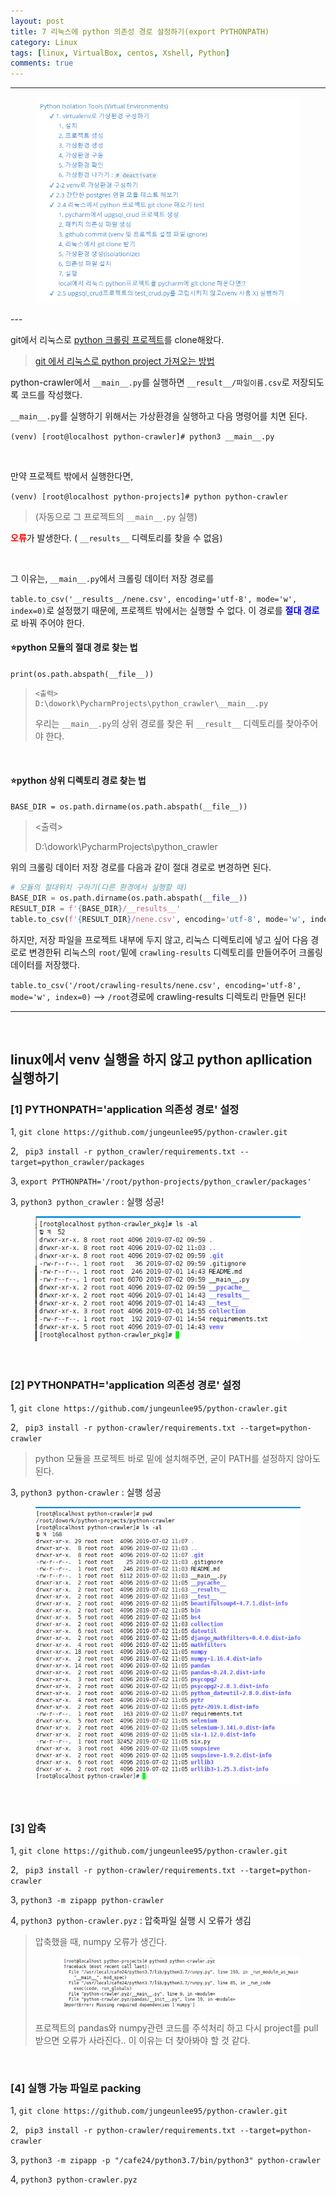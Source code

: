 ```yaml
---
layout: post
title: 7 리눅스에 python 의존성 경로 설정하기(export PYTHONPATH)
category: Linux
tags: [linux, VirtualBox, centos, Xshell, Python]
comments: true
---
```


---

<center>
<figure>
<img src="/assets/post-img/linux/1561970278198.png" alt="views">
<figcaption></figcaption>
</figure>
</center>
---

git에서 리눅스로 [python 크롤링 프로젝트](https://github.com/jungeunlee95/python-crawler)를 clone해왔다.

> [git 에서 리눅스로 python project 가져오는 방법](https://jungeunlee95.github.io/linux/2019/06/30/5-리눅스에-파이썬-가상-개발-환경-구성하기(Virtual-Environments)/)

python-crawler에서 `__main__.py`를 실행하면 `__result__/파일이름.csv`로 저장되도록 코드를 작성했다.

`__main__.py`를 실행하기 위해서는 가상환경을 실행하고 다음 명령어를 치면 된다.

`(venv) [root@localhost python-crawler]# python3 __main__.py `

<br>

만약 프로젝트 밖에서 실행한다면,

`(venv) [root@localhost python-projects]# python python-crawler`

>  (자동으로 그 프로젝트의 `__main__.py` 실행)

<b style="color:red;">오류</b>가 발생한다. ( `__results__` 디렉토리를 찾을 수 없음)

<br>

그 이유는, `__main__.py`에서 크롤링 데이터 저장 경로를 

`table.to_csv('__results__/nene.csv', encoding='utf-8', mode='w', index=0)`로 설정했기 때문에, 프로젝트 밖에서는 실행할 수 없다. 이 경로를 <b style="color:blue;">절대 경로</b>로 바꿔 주어야 한다.

#### ⭐**python 모듈의 절대 경로 찾는 법**

`print(os.path.abspath(__file__))`

> ```
> <출력>
> D:\dowork\PycharmProjects\python_crawler\__main__.py
> ```
>
> 우리는 `__main__.py`의 상위 경로를 찾은 뒤 `__result__` 디렉토리를 찾아주어야 한다.

<br>

#### ⭐**python 상위 디렉토리 경로 찾는 법** 

`BASE_DIR = os.path.dirname(os.path.abspath(__file__))`

> <출력>
>
> D:\dowork\PycharmProjects\python_crawler

위의 크롤링 데이터 저장 경로를 다음과 같이 절대 경로로 변경하면 된다.

```python
# 모듈의 절대위치 구하기(다른 환경에서 실행할 때)
BASE_DIR = os.path.dirname(os.path.abspath(__file__))
RESULT_DIR = f'{BASE_DIR}/__results__'
table.to_csv(f'{RESULT_DIR}/nene.csv', encoding='utf-8', mode='w', index=0)
```

하지만, 저장 파일을 프로젝트 내부에 두지 않고, 리눅스 디렉토리에 넣고 싶어 다음 경로로 변경한뒤 리눅스의 `root/`밑에 `crawling-results` 디렉토리를 만들어주어 크롤링 데이터를 저장했다.

`table.to_csv('/root/crawling-results/nene.csv', encoding='utf-8', mode='w', index=0)`  --> `/root`경로에 crawling-results 디렉토리 만들면 된다!

------

<br>

## linux에서 venv 실행을 하지 않고 python apllication 실행하기

### [1] PYTHONPATH='application 의존성 경로' 설정

1, `git clone https://github.com/jungeunlee95/python-crawler.git`

2, ` pip3 install -r python_crawler/requirements.txt --target=python_crawler/packages`

3, `export PYTHONPATH='/root/python-projects/python_crawler/packages'`

3, `python3 python_crawler` : 실행 성공!

<center>
<figure>
<img src="/assets/post-img/linux/1562054620202.png" alt="views">
<figcaption></figcaption>
</figure>
</center>

<br>

### [2] PYTHONPATH='application 의존성 경로' 설정

1, `git clone https://github.com/jungeunlee95/python-crawler.git`

2, ` pip3 install -r python-crawler/requirements.txt --target=python-crawler`

> python 모듈을 프로젝트 바로 밑에 설치해주면, 굳이 PATH를 설정하지 않아도 된다.

3, `python3 python-crawler` : 실행 성공

<center>
<figure>
<img src="/assets/post-img/linux/1562054592169.png" alt="views">
<figcaption></figcaption>
</figure>
</center>

<br>

### [3] 압축

1, `git clone https://github.com/jungeunlee95/python-crawler.git`

2, ` pip3 install -r python-crawler/requirements.txt --target=python-crawler`

3, `python3 -m zipapp python-crawler`

4, `python3 python-crawler.pyz` : 압축파일 실행 시 오류가 생김

> 압축했을 때, numpy 오류가 생긴다.
>
> <center>
> <figure>
> <img src="/assets/post-img/linux/1562054711369.png" alt="views">
> <figcaption></figcaption>
> </figure>
> </center>
>
> 프로젝트의 pandas와 numpy관련 코드를 주석처리 하고 다시 project를 pull 받으면 오류가 사라진다.. 이 이유는 더 찾아봐야 할 것 같다.

<br>

### [4] 실행 가능 파일로 packing

1, `git clone https://github.com/jungeunlee95/python-crawler.git`

2, ` pip3 install -r python-crawler/requirements.txt --target=python-crawler`

3, `python3 -m zipapp -p "/cafe24/python3.7/bin/python3" python-crawler`

4, `python3 python-crawler.pyz`

<br>

<br>

<br>







